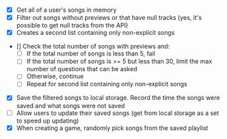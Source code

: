 
- [x] Get all of a user's songs in memory
- [x] Filter out songs without previews or that have null tracks (yes, it's possible to get null tracks from the API)
- [x] Creates a second list containing only non-explicit songs
- [] Check the total number of songs with previews and:
  - [ ] If the total number of songs is less than 5, fail
  - [ ] If the total number of songs is >= 5 but less than 30, limit the max number of questions that can be asked
  - [ ] Otherwise, continue
  - [ ] Repeat for second list containing only non-explicit songs
- [x] Save the filtered songs to local storage. Record the time the songs were saved and what songs were not saved
- [ ] Allow users to update their saved songs (get from local storage as a set to speed up updating)
- [x] When creating a game, randomly pick songs from the saved playlist